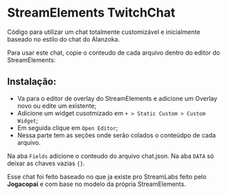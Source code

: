 # StreamElements TwitchChat

Código para utilizar um chat totalmente customizável e inicialmente baseado no estilo do chat do Alanzoka.

Para usar este chat, copie o conteudo de cada arquivo dentro do editor do StreamElements:

## Instalação:
- Va para o editor de overlay do StreamElements e adicione um Overlay novo ou edite um existente;
- Adicione um widget cusotmizado em `+ > Static Custom > Custom Widget`;
- Em seguida clique em `Open Editor`;
- Nessa parte tem as seções onde serão colados o conteúdpo de cada arquivo.

Na aba `Fields` adicione o conteudo do arquivo chat.json.
Na aba `DATA` só deixar as chaves vazias `{}`.

Esse chat foi feito baseado no que ja existe pro StreamLabs feito pelo **Jogacopai** e com base no modelo da própria StreamElements.